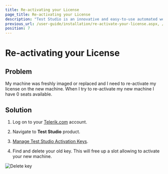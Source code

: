 ```yaml
---
title: Re-activating your License
page_title: Re-activating your License
description: "Test Studio is an innovative and easy-to-use automated web, WPF and load testing solution. Test Studio tests support essential technologies like ASP.NET AJAX, Silverlight, PHP and MVC. HTML5, Testing framework, functional testing, performance testing, load testing, exploratory testing, manual testing."
previous_url: /user-guide/installation/re-activate-your-license.aspx, /user-guide/installation/re-activate-your-license, /getting-started/installation/re-activating-your-license
position: 7
---
```

# Re-activating your License #

## Problem ##

My machine was freshly imaged or replaced and I need to re-activate my license on the new machine. When I try to re-activate my new machine I have 0 seats available.

## Solution ##

1. Log on to your <a href="http://www.telerik.com" target="_blank">Telerik.com</a> account.

2. Navigate to __Test Studio__ product.

3. <a href="http://www.telerik.com/account/your-products/testing-tools-manage-license-keys.aspx" target="_blank">Manage Test Studio Activation Keys</a>.

4. Find and delete your old key. This will free up a slot allowing to activate your new machine.

![Delete key](/img/getting-started/installation/re-activating-your-license/fig1.png)

